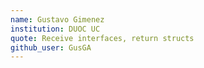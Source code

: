 ```yaml
---
name: Gustavo Gimenez
institution: DUOC UC 
quote: Receive interfaces, return structs
github_user: GusGA 
---
```

